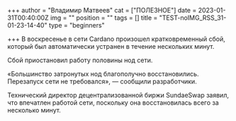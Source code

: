 +++
author = "Владимир Матвеев"
cat = ["ПОЛЕЗНОЕ"]
date = 2023-01-31T00:40:00Z
img = ""
position = ""
tags = []
title = "TEST-noIMG_RSS_31-01-23-14-40"
type = "beginners"

+++
В воскресенье в сети Cardano произошел кратковременный сбой, который был автоматически устранен в течение нескольких минут.

Сбой приостановил работу половины нод сети.

«Большинство затронутых нод благополучно восстановились. Перезапуск сети не требовался», — сообщили разработчики.

Технический директор децентрализованной биржи SundaeSwap заявил, что впечатлен работой сети, поскольку она восстановилась всего за несколько минут.
